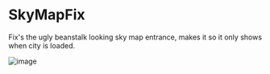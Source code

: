 # SkyMapFix
 Fix's the ugly beanstalk looking sky map entrance, makes it so it only shows when city is loaded.

![image](https://github.com/SakuraaDevelopment/SkyMapFix/assets/73008150/1f1910f8-8d67-476f-802f-598015ff8030)
